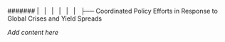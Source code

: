 ####### |   |   |   |   |   |   ├── Coordinated Policy Efforts in Response to Global Crises and Yield Spreads

*Add content here*